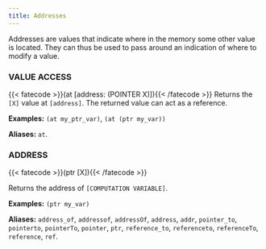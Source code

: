 ```yaml
---
title: Addresses
---
```


Addresses are values that indicate where in the memory some other value is
located. They can thus be used to pass around an indication of where to modify
a value.

### VALUE ACCESS
{{< fatecode >}}(at [address: (POINTER X)]){{< /fatecode >}}
Returns the `[X]` value at `[address]`. The returned value can act as a
reference.

**Examples:** `(at my_ptr_var)`, `(at (ptr my_var))`

**Aliases:** `at`.

### ADDRESS
{{< fatecode >}}(ptr [X]){{< /fatecode >}}

Returns the address of `[COMPUTATION VARIABLE]`.

**Examples:** `(ptr my_var)`

**Aliases:** `address_of`, `addressof`, `addressOf`, `address`, `addr`,
`pointer_to`, `pointerto`, `pointerTo`, `pointer`, `ptr`, `reference_to`,
`referenceto`, `referenceTo`, `reference`, `ref`.
